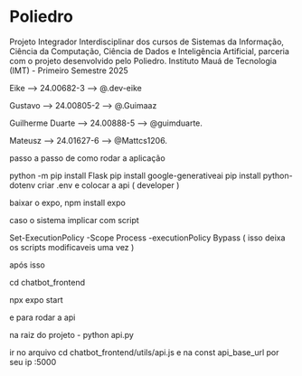 # Poliedro

Projeto Integrador Interdisciplinar dos cursos de Sistemas da Informação, Ciência da Computação, Ciência de Dados e Inteligência Artificial, parceria com o projeto desenvolvido pelo Poliedro.
Instituto Mauá de Tecnologia (IMT) - Primeiro Semestre 2025

Eike --> 24.00682-3 --> @.dev-eike

Gustavo --> 24.00805-2 --> @.Guimaaz

Guilherme Duarte --> 24.00888-5 --> @guimduarte.

Mateusz --> 24.01627-6 --> @Mattcs1206.


passo a passo de como rodar a aplicação 



python -m pip install Flask
pip install google-generativeai
pip install python-dotenv
criar .env e colocar a api ( developer )

baixar o expo, npm install expo

caso o sistema implicar com script

Set-ExecutionPolicy -Scope Process -executionPolicy Bypass ( isso deixa os scripts modificaveis uma vez )



após isso


cd chatbot_frontend


npx expo start


e para rodar a api


na raiz do projeto - python api.py


ir no arquivo cd chatbot_frontend/utils/api.js e na const api_base_url por seu ip :5000
